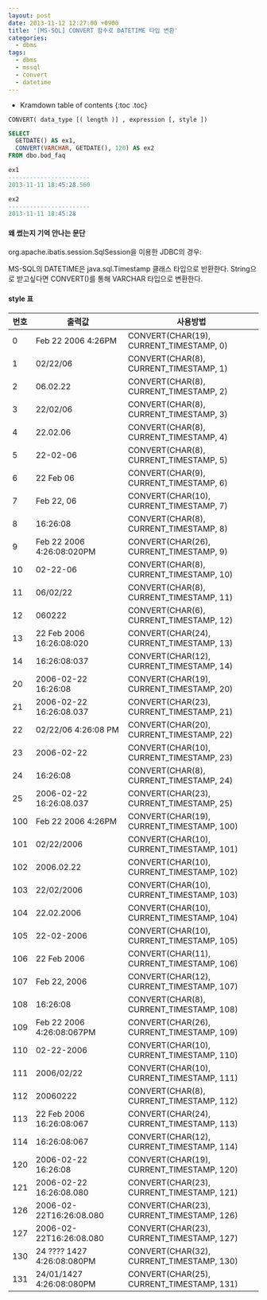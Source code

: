 ```yaml
---
layout: post
date: 2013-11-12 12:27:00 +0900
title: '[MS-SQL] CONVERT 함수로 DATETIME 타입 변환'
categories:
  - dbms
tags:
  - dbms
  - mssql
  - convert
  - datetime
---
```


* Kramdown table of contents
{:toc .toc}

```
CONVERT( data_type [( length )] , expression [, style ])
```

```sql
SELECT
  GETDATE() AS ex1,
  CONVERT(VARCHAR, GETDATE(), 120) AS ex2
FROM dbo.bod_faq

ex1
-----------------------
2013-11-11 18:45:28.560

ex2
-----------------------
2013-11-11 18:45:28
```

#### 왜 썼는지 기억 안나는 문단

org.apache.ibatis.session.SqlSession을 이용한 JDBC의 경우:

MS-SQL의 DATETIME은 java.sql.Timestamp 클래스 타입으로 반환한다.
String으로 받고싶다면 CONVERT()를 통해 VARCHAR 타입으로 변환한다.

#### style 표

| 번호 | 출력값                      | 사용방법                                   |
|------|-----------------------------|--------------------------------------------|
| 0    |  Feb 22 2006 4:26PM         |  CONVERT(CHAR(19), CURRENT_TIMESTAMP, 0)   |
| 1    |  02/22/06                   |  CONVERT(CHAR(8), CURRENT_TIMESTAMP, 1)    |
| 2    |  06.02.22                   |  CONVERT(CHAR(8), CURRENT_TIMESTAMP, 2)    |
| 3    |  22/02/06                   |  CONVERT(CHAR(8), CURRENT_TIMESTAMP, 3)    |
| 4    |  22.02.06                   |  CONVERT(CHAR(8), CURRENT_TIMESTAMP, 4)    |
| 5    |  22-02-06                   |  CONVERT(CHAR(8), CURRENT_TIMESTAMP, 5)    |
| 6    |  22 Feb 06                  |  CONVERT(CHAR(9), CURRENT_TIMESTAMP, 6)    |
| 7    |  Feb 22, 06                 |  CONVERT(CHAR(10), CURRENT_TIMESTAMP, 7)   |
| 8    |  16:26:08                   |  CONVERT(CHAR(8), CURRENT_TIMESTAMP, 8)    |
| 9    |  Feb 22 2006 4:26:08:020PM  |  CONVERT(CHAR(26), CURRENT_TIMESTAMP, 9)   |
| 10   |  02-22-06                   |  CONVERT(CHAR(8), CURRENT_TIMESTAMP, 10)   |
| 11   |  06/02/22                   |  CONVERT(CHAR(8), CURRENT_TIMESTAMP, 11)   |
| 12   |  060222                     |  CONVERT(CHAR(6), CURRENT_TIMESTAMP, 12)   |
| 13   |  22 Feb 2006 16:26:08:020   |  CONVERT(CHAR(24), CURRENT_TIMESTAMP, 13)  |
| 14   |  16:26:08:037               |  CONVERT(CHAR(12), CURRENT_TIMESTAMP, 14)  |
| 20   |  2006-02-22 16:26:08        |  CONVERT(CHAR(19), CURRENT_TIMESTAMP, 20)  |
| 21   |  2006-02-22 16:26:08.037    |  CONVERT(CHAR(23), CURRENT_TIMESTAMP, 21)  |
| 22   |  02/22/06 4:26:08 PM        |  CONVERT(CHAR(20), CURRENT_TIMESTAMP, 22)  |
| 23   |  2006-02-22                 |  CONVERT(CHAR(10), CURRENT_TIMESTAMP, 23)  |
| 24   |  16:26:08                   |  CONVERT(CHAR(8), CURRENT_TIMESTAMP, 24)   |
| 25   |  2006-02-22 16:26:08.037    |  CONVERT(CHAR(23), CURRENT_TIMESTAMP, 25)  |
| 100  |  Feb 22 2006 4:26PM         |  CONVERT(CHAR(19), CURRENT_TIMESTAMP, 100) |
| 101  |  02/22/2006                 |  CONVERT(CHAR(10), CURRENT_TIMESTAMP, 101) |
| 102  |  2006.02.22                 |  CONVERT(CHAR(10), CURRENT_TIMESTAMP, 102) |
| 103  |  22/02/2006                 |  CONVERT(CHAR(10), CURRENT_TIMESTAMP, 103) |
| 104  |  22.02.2006                 |  CONVERT(CHAR(10), CURRENT_TIMESTAMP, 104) |
| 105  |  22-02-2006                 |  CONVERT(CHAR(10), CURRENT_TIMESTAMP, 105) |
| 106  |  22 Feb 2006                |  CONVERT(CHAR(11), CURRENT_TIMESTAMP, 106) |
| 107  |  Feb 22, 2006               |  CONVERT(CHAR(12), CURRENT_TIMESTAMP, 107) |
| 108  |  16:26:08                   |  CONVERT(CHAR(8), CURRENT_TIMESTAMP, 108)  |
| 109  |  Feb 22 2006 4:26:08:067PM  |  CONVERT(CHAR(26), CURRENT_TIMESTAMP, 109) |
| 110  |  02-22-2006                 |  CONVERT(CHAR(10), CURRENT_TIMESTAMP, 110) |
| 111  |  2006/02/22                 |  CONVERT(CHAR(10), CURRENT_TIMESTAMP, 111) |
| 112  |  20060222                   |  CONVERT(CHAR(8), CURRENT_TIMESTAMP, 112)  |
| 113  |  22 Feb 2006 16:26:08:067   |  CONVERT(CHAR(24), CURRENT_TIMESTAMP, 113) |
| 114  |  16:26:08:067               |  CONVERT(CHAR(12), CURRENT_TIMESTAMP, 114) |
| 120  |  2006-02-22 16:26:08        |  CONVERT(CHAR(19), CURRENT_TIMESTAMP, 120) |
| 121  |  2006-02-22 16:26:08.080    |  CONVERT(CHAR(23), CURRENT_TIMESTAMP, 121) |
| 126  |  2006-02-22T16:26:08.080    |  CONVERT(CHAR(23), CURRENT_TIMESTAMP, 126) |
| 127  |  2006-02-22T16:26:08.080    |  CONVERT(CHAR(23), CURRENT_TIMESTAMP, 127) |
| 130  |  24 ???? 1427 4:26:08:080PM |  CONVERT(CHAR(32), CURRENT_TIMESTAMP, 130) |
| 131  |  24/01/1427 4:26:08:080PM   |  CONVERT(CHAR(25), CURRENT_TIMESTAMP, 131) |
